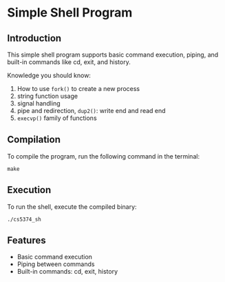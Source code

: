 # Simple Shell Program

## Introduction

This simple shell program supports basic command execution, piping, and built-in commands like cd, exit, and history.

Knowledge you should know:

1. How to use `fork()` to create a new process
2. string function usage
3. signal handling
4. pipe and redirection, `dup2()`: write end and read end
5. `execvp()` family of functions

## Compilation

To compile the program, run the following command in the terminal:

```
make
```

## Execution

To run the shell, execute the compiled binary:

```
./cs5374_sh
```

## Features

- Basic command execution
- Piping between commands
- Built-in commands: cd, exit, history
